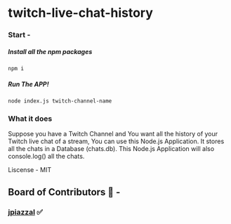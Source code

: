 # twitch-live-chat-history

### Start - 

##### Install all the npm packages

```
npm i
```

##### Run The APP!

```
node index.js twitch-channel-name
```

### What it does

Suppose you have a Twitch Channel and You want all the history of your Twitch live chat of a stream, You can use this Node.js Application. It stores all the chats in a Database (chats.db). This Node.js Application will also console.log() all the chats. 

Liscense - MIT 

## Board of Contributors 🌈 - 

### [jpiazzal](https://github.com/jpiazzal) ✅